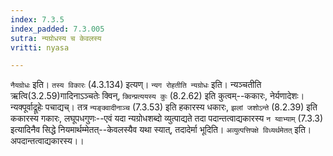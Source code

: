 ```yaml
---
index: 7.3.5
index_padded: 7.3.005
sutra: न्यग्रोधस्य च केवलस्य
vritti: nyasa

---
```

`नैयग्रोधः` इति। `तस्य विकारः` (4.3.134) इत्यण्।
`न्यग रोहतीति न्यग्रोधः` इति। न्यञ्चतीति ऋत्वि(3.2.59)गादिनाऽञ्चतेः क्विन्, `क्विन्प्रत्ययस्य कुः` (8.2.62) इति कुत्वम्--ककारः, नेर्यणादेशः। न्यक्पूर्वाद्रूहेः पचाद्यच्। तत्र `न्यङ्क्वादीनाञ्च` (7.3.53) इति हकारस्य धकारः, `झलां जशोऽन्ते` (8.2.39) इति ककारस्य गकारः, लघूपधगुणः--एवं यदा न्यग्रोधशब्दो व्युत्पाद्यते तदा पदान्तत्वाद्यकारस्य `न य्वाभ्याम्` (7.3.3) इत्यादिनैव सिद्धे नियमार्थम्मेतत्--केवलस्यैव यथा स्यात्, तदादेर्मा भूदिति। `अव्युत्पत्तिपक्षे विध्यर्थमेतत्` इति। अपदान्तत्वाद्यकारस्य।।